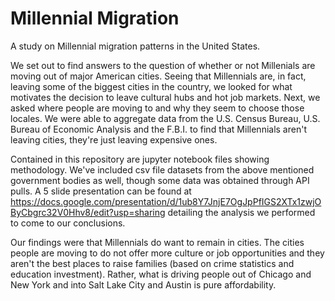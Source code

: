 # Millennial Migration

A study on Millennial migration patterns in the United States. 

We set out to find answers to the question of whether or not Millenials are moving out of major American cities. Seeing that Millennials are, in fact, leaving some of the biggest cities in the country, we looked for what motivates the decision to leave cultural hubs and hot job markets. Next, we asked where people are moving to and why they seem to choose those locales. We were able to aggregate data from the U.S. Census Bureau, U.S. Bureau of Economic Analysis and the F.B.I. to find that Millennials aren't leaving cities, they're just leaving expensive ones. 

Contained in this repository are jupyter notebook files showing methodology. We've included csv file datasets from the above mentioned government bodies as well, though some data was obtained through API pulls. A 5 slide presentation can be found at https://docs.google.com/presentation/d/1ub8Y7JnjE7OgJpPfIGS2XTx1zwjOByCbgrc32V0Hhv8/edit?usp=sharing detailing the analysis we performed to come to our conclusions. 

Our findings were that Millennials do want to remain in cities. The cities people are moving to do not offer more culture or job opportunities and they aren't the best places to raise families (based on crime statistics and education investment). Rather, what is driving people out of Chicago and New York and into Salt Lake City and Austin is pure affordability. 
